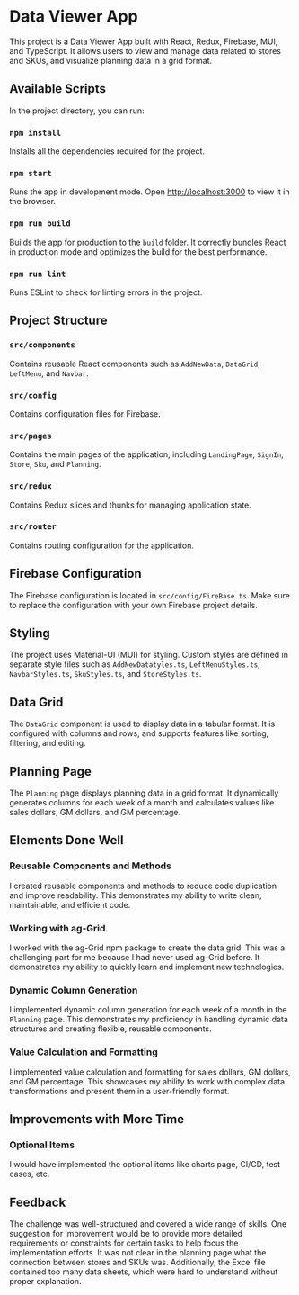 # Data Viewer App

This project is a Data Viewer App built with React, Redux, Firebase, MUI, and TypeScript. It allows users to view and manage data related to stores and SKUs, and visualize planning data in a grid format.

## Available Scripts

In the project directory, you can run:

### `npm install`

Installs all the dependencies required for the project.

### `npm start`

Runs the app in development mode. Open [http://localhost:3000](http://localhost:3000) to view it in the browser.

### `npm run build`

Builds the app for production to the `build` folder. It correctly bundles React in production mode and optimizes the build for the best performance.

### `npm run lint`

Runs ESLint to check for linting errors in the project.

## Project Structure

### `src/components`

Contains reusable React components such as `AddNewData`, `DataGrid`, `LeftMenu`, and `Navbar`.

### `src/config`

Contains configuration files for Firebase.

### `src/pages`

Contains the main pages of the application, including `LandingPage`, `SignIn`, `Store`, `Sku`, and `Planning`.

### `src/redux`

Contains Redux slices and thunks for managing application state.

### `src/router`

Contains routing configuration for the application.

## Firebase Configuration

The Firebase configuration is located in `src/config/FireBase.ts`. Make sure to replace the configuration with your own Firebase project details.

## Styling

The project uses Material-UI (MUI) for styling. Custom styles are defined in separate style files such as `AddNewDatatyles.ts`, `LeftMenuStyles.ts`, `NavbarStyles.ts`, `SkuStyles.ts`, and `StoreStyles.ts`.

## Data Grid

The `DataGrid` component is used to display data in a tabular format. It is configured with columns and rows, and supports features like sorting, filtering, and editing.

## Planning Page

The `Planning` page displays planning data in a grid format. It dynamically generates columns for each week of a month and calculates values like sales dollars, GM dollars, and GM percentage.

## Elements Done Well

### Reusable Components and Methods

I created reusable components and methods to reduce code duplication and improve readability. This demonstrates my ability to write clean, maintainable, and efficient code.

### Working with ag-Grid

I worked with the ag-Grid npm package to create the data grid. This was a challenging part for me because I had never used ag-Grid before. It demonstrates my ability to quickly learn and implement new technologies.

### Dynamic Column Generation

I implemented dynamic column generation for each week of a month in the `Planning` page. This demonstrates my proficiency in handling dynamic data structures and creating flexible, reusable components.

### Value Calculation and Formatting

I implemented value calculation and formatting for sales dollars, GM dollars, and GM percentage. This showcases my ability to work with complex data transformations and present them in a user-friendly format.

## Improvements with More Time

### Optional Items

I would have implemented the optional items like charts page, CI/CD, test cases, etc.

## Feedback

The challenge was well-structured and covered a wide range of skills. One suggestion for improvement would be to provide more detailed requirements or constraints for certain tasks to help focus the implementation efforts. It was not clear in the planning page what the connection between stores and SKUs was. Additionally, the Excel file contained too many data sheets, which were hard to understand without proper explanation.
